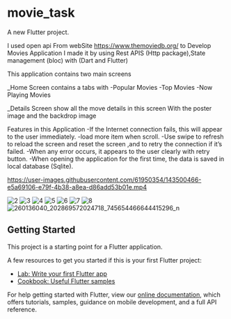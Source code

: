 # movie_task

A new Flutter project.

I used open api From webSite https://www.themoviedb.org/ to Develop Movies Application
I made it by using Rest APIS (Http package),State management (bloc) with (Dart and Flutter)

This application contains two main screens 

_Home Screen 
 contains a tabs with
     -Popular Movies
     -Top Movies
     -Now Playing Movies

_Details Screen
 show all the move details in this screen
 With the poster image and the backdrop image


Features in this Application 
  -If the Internet connection fails, this will appear to the user immediately.
  -load more item when scroll.
  -Use swipe to refresh to reload the screen and reset the screen ,and to retry the
   connection if it’s failed.
  -When any error occurs, it appears to the user clearly with retry button.
  -When opening the application for the first time, the data is saved in  local database (Sqlite).



https://user-images.githubusercontent.com/61950354/143500466-e5a69106-e79f-4b38-a8ea-d86add53b01e.mp4


![2](https://user-images.githubusercontent.com/61950354/143500025-c77d1760-8fdd-4c3a-873f-ccd55d616975.jpg)
![3](https://user-images.githubusercontent.com/61950354/143500040-d5538439-4984-4b89-ae00-b03202f3c820.jpg)
![4](https://user-images.githubusercontent.com/61950354/143500053-0827f0e4-0767-48b5-91c4-cff7082a04dd.jpg)
![5](https://user-images.githubusercontent.com/61950354/143500062-26521c85-2fcf-4d7a-aae7-36b85c0dc161.jpg)
![6](https://user-images.githubusercontent.com/61950354/143500074-04acd7f2-5064-407e-8525-fcf77d9c7492.jpg)
![7](https://user-images.githubusercontent.com/61950354/143500079-d69163e7-3b03-4bf7-a800-9a1b25f0996f.jpg)
![8](https://user-images.githubusercontent.com/61950354/143500087-9556189e-186b-484b-9491-d6bd7103c3b5.jpg)
![260136040_202869572024718_745654466644415296_n](https://user-images.githubusercontent.com/61950354/143500093-ab9bb6d6-30ed-485a-b025-38d62d89943c.jpg)
## Getting Started

This project is a starting point for a Flutter application.

A few resources to get you started if this is your first Flutter project:

- [Lab: Write your first Flutter app](https://flutter.dev/docs/get-started/codelab)
- [Cookbook: Useful Flutter samples](https://flutter.dev/docs/cookbook)

For help getting started with Flutter, view our
[online documentation](https://flutter.dev/docs), which offers tutorials,
samples, guidance on mobile development, and a full API reference.
